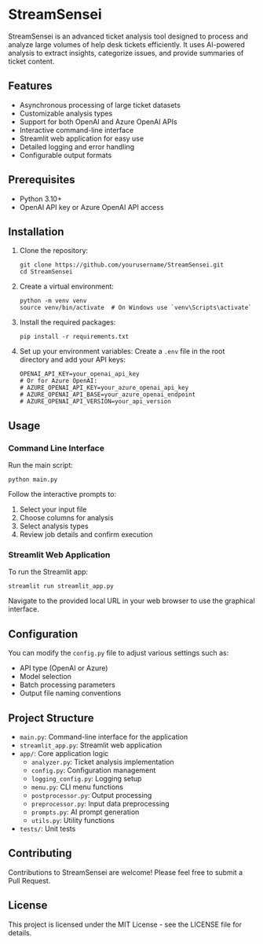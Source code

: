 # StreamSensei

StreamSensei is an advanced ticket analysis tool designed to process and analyze large volumes of help desk tickets efficiently. It uses AI-powered analysis to extract insights, categorize issues, and provide summaries of ticket content.

## Features

- Asynchronous processing of large ticket datasets
- Customizable analysis types
- Support for both OpenAI and Azure OpenAI APIs
- Interactive command-line interface
- Streamlit web application for easy use
- Detailed logging and error handling
- Configurable output formats

## Prerequisites

- Python 3.10+
- OpenAI API key or Azure OpenAI API access

## Installation

1. Clone the repository:
   ```
   git clone https://github.com/yourusername/StreamSensei.git
   cd StreamSensei
   ```

2. Create a virtual environment:
   ```
   python -m venv venv
   source venv/bin/activate  # On Windows use `venv\Scripts\activate`
   ```

3. Install the required packages:
   ```
   pip install -r requirements.txt
   ```

4. Set up your environment variables:
   Create a `.env` file in the root directory and add your API keys:
   ```
   OPENAI_API_KEY=your_openai_api_key
   # Or for Azure OpenAI:
   # AZURE_OPENAI_API_KEY=your_azure_openai_api_key
   # AZURE_OPENAI_API_BASE=your_azure_openai_endpoint
   # AZURE_OPENAI_API_VERSION=your_api_version
   ```

## Usage

### Command Line Interface

Run the main script:

```
python main.py
```

Follow the interactive prompts to:
1. Select your input file
2. Choose columns for analysis
3. Select analysis types
4. Review job details and confirm execution

### Streamlit Web Application

To run the Streamlit app:

```
streamlit run streamlit_app.py
```

Navigate to the provided local URL in your web browser to use the graphical interface.

## Configuration

You can modify the `config.py` file to adjust various settings such as:

- API type (OpenAI or Azure)
- Model selection
- Batch processing parameters
- Output file naming conventions

## Project Structure

- `main.py`: Command-line interface for the application
- `streamlit_app.py`: Streamlit web application
- `app/`: Core application logic
  - `analyzer.py`: Ticket analysis implementation
  - `config.py`: Configuration management
  - `logging_config.py`: Logging setup
  - `menu.py`: CLI menu functions
  - `postprocessor.py`: Output processing
  - `preprocessor.py`: Input data preprocessing
  - `prompts.py`: AI prompt generation
  - `utils.py`: Utility functions
- `tests/`: Unit tests

## Contributing

Contributions to StreamSensei are welcome! Please feel free to submit a Pull Request.

## License

This project is licensed under the MIT License - see the LICENSE file for details.
